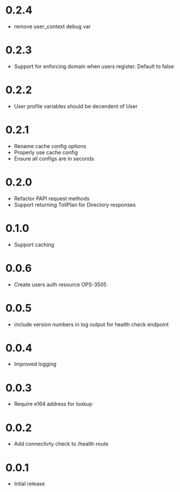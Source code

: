 # 0.2.4

* remove user_context debug var

# 0.2.3

* Support for enforcing domain when users register. Default to false

# 0.2.2

* User profile variables should be decendent of User

# 0.2.1

* Rename cache config options
* Properly use cache config
* Ensure all configs are in seconds

# 0.2.0

* Refactor PAPI request methods
* Support returning TollPlan for Directory responses

# 0.1.0

* Support caching

# 0.0.6

* Create users auth resource OPS-3505

# 0.0.5

* include version numbers in log output for health check endpoint

# 0.0.4

* Improved logging

# 0.0.3

* Require e164 address for lookup

# 0.0.2

* Add connectivty check to /health route

# 0.0.1

* Intial release

